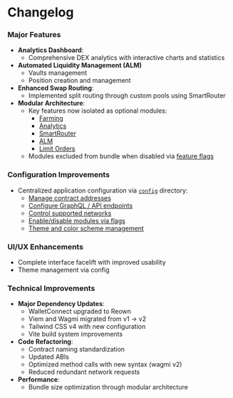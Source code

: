 # Changelog

### Major Features
- **Analytics Dashboard**: 
  - Comprehensive DEX analytics with interactive charts and statistics
- **Automated Liquidity Management (ALM)**
    - Vaults management
    - Position creation and management
- **Enhanced Swap Routing**:
  - Implemented split routing through custom pools using SmartRouter
- **Modular Architecture**:
  - Key features now isolated as optional modules:
    - [Farming](src/modules/FarmingModule)
    - [Analytics](src/modules/AnalyticsModule)
    - [SmartRouter](src/modules/SmartRouterModule)
    - [ALM](src/modules/ALMModule)
    - [Limit Orders](src/modules/LimitOrdersModule)
  - Modules excluded from bundle when disabled via [feature flags](config/app-modules.ts)

### Configuration Improvements
- Centralized application configuration via [`config`](config) directory:
  - [Manage contract addresses](config/contract-addresses.ts)
  - [Configure GraphQL / API endpoints](config/graphql-urls.ts)
  - [Control supported networks](config/wagmi.ts)
  - [Enable/disable modules via flags](config/app-modules.ts)
  - [Theme and color scheme management](config/colors.css)

### UI/UX Enhancements
- Complete interface facelift with improved usability
- Theme management via config

### Technical Improvements
- **Major Dependency Updates**:
  - WalletConnect upgraded to Reown
  - Viem and Wagmi migrated from v1 → v2
  - Tailwind CSS v4 with new configuration
  - Vite build system improvements
- **Code Refactoring**:
  - Contract naming standardization
  - Updated ABIs
  - Optimized method calls with new syntax (wagmi v2)
  - Reduced redundant network requests
- **Performance**:
  - Bundle size optimization through modular architecture
